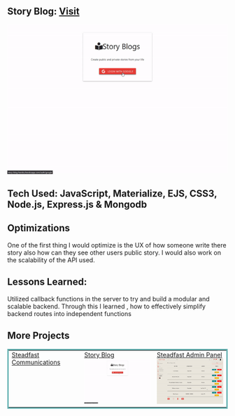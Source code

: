 ## Story Blog: <a href="https://story-blog.onrender.com/" target="_blank">Visit</a>

<a href="https://story-blog.onrender.com/" target="_blank"><img src="https://github.com/sm-mostafajamal/sm-mostafajamal/blob/main/images/gifs/storyBlog.gif" /></a>

## Tech Used: JavaScript, Materialize, EJS, CSS3, Node.js, Express.js & Mongodb

## Optimizations

One of the first thing I would optimize is the UX of how someone write there story also how can they see other users public story. I would also work on the scalability of the API used.

## Lessons Learned:

Utilized callback functions in the server to try and build a modular and scalable backend. Through this I learned , how to effectively simplify backend routes into independent functions

## More Projects

<table bordercolor="#66b2b2">
  
  <tr>
    <td width="33.3%"  style="align:center;" valign="top">
<a target="_blank" href="https://github.com/sm-mostafajamal/steadfast-frontend">Steadfast Communications</a>
        <br />
        <a target="_blank" href="https://github.com/sm-mostafajamal/steadfast-frontend">
          <img src="https://github.com/sm-mostafajamal/sm-mostafajamal/blob/main/images/gifs/steadfast.gif" width="100%" alt=""/>
        </a>
    </td>
    <td width="33.3%" valign="top">
<a target="_blank" href="https://github.com/sm-mostafajamal/Story-Blog"> Story Blog</a>
      <br />
        <a target="_blank" href="https://github.com/sm-mostafajamal/Story-Blog">
          <img src="https://github.com/sm-mostafajamal/sm-mostafajamal/blob/main/images/gifs/storyBlog.gif" width="100%" alt=""/>
        </a>
    </td>
    <td width="33.3%" valign="top">
<a target="_blank" href="https://github.com/sm-mostafajamal/Steadfast-Admin-Panel">Steadfast Admin Panel</a>
        <br />
        <a target="_blank" href="https://github.com/sm-mostafajamal/Steadfast-Admin-Panel">
          <img src="https://github.com/sm-mostafajamal/sm-mostafajamal/blob/main/images/gifs/admin.gif" width="100%" alt=""/>
        </a>
    </td>
  </tr>
</table>
